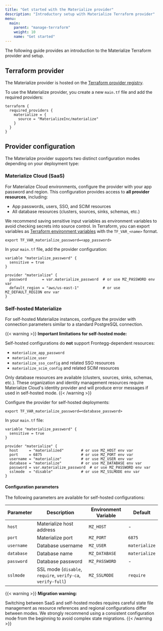 ```yaml
---
title: "Get started with the Materialize provider"
description: "Introductory setup with Materialize Terraform provider"
menu:
  main:
    parent: "manage-terraform"
    weight: 10
    name: "Get started"
---
```


The following guide provides an introduction to the Materialize Terraform
provider and setup.

## Terraform provider

The Materialize provider is hosted on the [Terraform provider registry](https://registry.terraform.io/providers/MaterializeInc/materialize/latest).

To use the Materialize provider, you create a new `main.tf` file and add the
required providers:

```hcl
terraform {
  required_providers {
    materialize = {
      source = "MaterializeInc/materialize"
    }
  }
}
```

## Provider configuration

The Materialize provider supports two distinct configuration modes depending on
your deployment type:

### Materialize Cloud (SaaS)

For Materialize Cloud environments, configure the provider with your app password
and region. This configuration provides access to **all provider resources**,
including:

- App passwords, users, SSO, and SCIM resources
- All database resources (clusters, sources, sinks, schemas, etc.)

We recommend saving sensitive input variables as environment variables to avoid
checking secrets into source control. In Terraform, you can export variables as
[Terraform environment variables](https://developer.hashicorp.com/terraform/cli/config/environment-variables#tf_var_name)
with the `TF_VAR_<name>` format.

```shell
export TF_VAR_materialize_password=<app_password>
```

In your `main.tf` file, add the provider configuration:

```hcl
variable "materialize_password" {
  sensitive = true
}

provider "materialize" {
  password       = var.materialize_password  # or use MZ_PASSWORD env var
  default_region = "aws/us-east-1"           # or use MZ_DEFAULT_REGION env var
}
```

### Self-hosted Materialize

For self-hosted Materialize instances, configure the provider with connection
parameters similar to a standard PostgreSQL connection.

{{< warning >}}
**Important limitations for self-hosted mode:**

Self-hosted configurations do **not** support Frontegg-dependent resources:
- `materialize_app_password`
- `materialize_user`
- `materialize_sso_config` and related SSO resources
- `materialize_scim_config` and related SCIM resources

Only database resources are available (clusters, sources, sinks, schemas, etc.).
These organization and identity management resources require Materialize Cloud's
identity provider and will produce error messages if used in self-hosted mode.
{{< /warning >}}

Configure the provider for self-hosted deployments:

```shell
export TF_VAR_materialize_password=<database_password>
```

In your `main.tf` file:

```hcl
variable "materialize_password" {
  sensitive = true
}

provider "materialize" {
  host     = "materialized"        # or use MZ_HOST env var
  port     = 6875                  # or use MZ_PORT env var
  username = "materialize"         # or use MZ_USER env var
  database = "materialize"         # or use MZ_DATABASE env var
  password = var.materialize_password  # or use MZ_PASSWORD env var
  sslmode  = "disable"             # or use MZ_SSLMODE env var
}
```

#### Configuration parameters

The following parameters are available for self-hosted configurations:

| Parameter | Description | Environment Variable | Default |
|-----------|-------------|---------------------|---------|
| `host` | Materialize host address | `MZ_HOST` | - |
| `port` | Materialize port | `MZ_PORT` | `6875` |
| `username` | Database username | `MZ_USER` | `materialize` |
| `database` | Database name | `MZ_DATABASE` | `materialize` |
| `password` | Database password | `MZ_PASSWORD` | - |
| `sslmode` | SSL mode (`disable`, `require`, `verify-ca`, `verify-full`) | `MZ_SSLMODE` | `require` |

{{< warning >}}
**Migration warning:**

Switching between SaaS and self-hosted modes requires careful state file
management as resource references and regional configurations differ between
modes. We strongly recommend using a consistent configuration mode from the
beginning to avoid complex state migrations.
{{< /warning >}}
